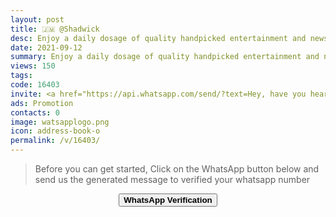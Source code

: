 ```yaml
---
layout: post
title: 🇯🇲 @Shadwick 
desc: Enjoy a daily dosage of quality handpicked entertainment and news Via our WhatsApp Status updates
date: 2021-09-12
summary: Enjoy a daily dosage of quality handpicked entertainment and news Via your WhatsApp Status, my iD code is 16403 I'm a proud member since
views: 150
tags: 
code: 16403
invite: <a href="https://api.whatsapp.com/send/?text=Hey, have you heard about this WhatsApp TV. Check out their website https://www.watsapp.tv and if you want to join use my code 16403 because I'm a member" class="page-scroll">Invite Friends</a>
ads: Promotion
contacts: 0
image: watsapplogo.png
icon: address-book-o
permalink: /v/16403/
---
```



>Before you can get started, Click on the WhatsApp button below and send us the generated message to verified your whatsapp number
   
<center><a href="https://api.whatsapp.com/send?phone={{site.tell}}&text=ID 16403 Invited Me" class="page-scroll"><button class="btn btn-outline btn-xl" id="#signup"><strong>WhatsApp Verification</strong></button></a></center>
